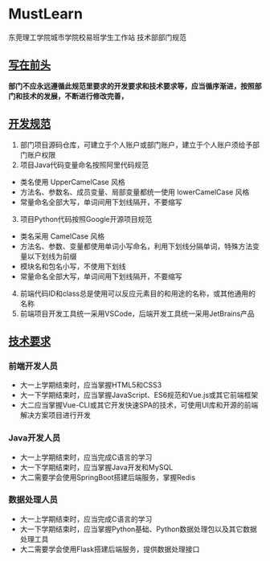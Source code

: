 # MustLearn

东莞理工学院城市学院校易班学生工作站
技术部部门规范

## [写在前头](#写在前头)

**部门不应永远遵循此规范里要求的开发要求和技术要求等，应当循序渐进，按照部门和技术的发展，不断进行修改完善，**


## [开发规范](#开发规范)

1. 部门项目源码仓库，可建立于个人账户或部门账户，建立于个人账户须给予部门账户权限
2. 项目Java代码变量命名按照阿里代码规范
- 类名使用 UpperCamelCase 风格
- 方法名、参数名、成员变量、局部变量都统一使用 lowerCamelCase 风格
- 常量命名全部大写，单词间用下划线隔开，不要缩写
3. 项目Python代码按照Google开源项目规范
- 类名采用 CamelCase 风格
- 方法名、参数、变量都使用单词小写命名，利用下划线分隔单词，特殊方法变量以下划线为前缀
- 模块名和包名小写，不使用下划线
- 常量命名全部大写，单词间用下划线隔开，不要缩写
4. 前端代码ID和class总是使用可以反应元素目的和用途的名称，或其他通用的名称
5. 前端项目开发工具统一采用VSCode，后端开发工具统一采用JetBrains产品

## [技术要求](#技术要求)

### 前端开发人员

- 大一上学期结束时，应当掌握HTML5和CSS3
- 大一下学期结束时，应当掌握JavaScript、ES6规范和Vue.js或其它前端框架
- 大二应当掌握Vue-CLI或其它开发快速SPA的技术，可使用UI库和开源的前端解决方案项目进行开发

### Java开发人员

- 大一上学期结束时，应当完成C语言的学习
- 大一下学期结束时，应当掌握Java开发和MySQL
- 大二需要学会使用SpringBoot搭建后端服务，掌握Redis

### 数据处理人员

- 大一上学期结束时，应当完成C语言的学习
- 大一下学期结束时，应当掌握Python基础、Python数据处理包以及其它数据处理工具
- 大二需要学会使用Flask搭建后端服务，提供数据处理接口
